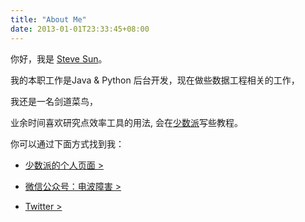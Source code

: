 ```yaml
---
title: "About Me"
date: 2013-01-01T23:33:45+08:00
---
```


你好，我是 [Steve Sun](https://github.com/stevedsun)。

我的本职工作是Java & Python 后台开发，现在做些数据工程相关的工作，

我还是一名剑道菜鸟，

业余时间喜欢研究点效率工具的用法, 会在[少数派](https://sspai.com)写些教程。

你可以通过下面方式找到我：

* [少数派的个人页面 >](https://sspai.com/u/radiowave/overview)

* [微信公众号：电波障害 >](https://mp.weixin.qq.com/s/zSNl-n4B9l9wyZYGVcnVJw)

* [Twitter >](https://mp.weixin.qq.com/s/zSNl-n4B9l9wyZYGVcnVJw)

